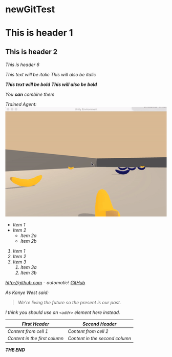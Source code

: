 # newGitTest
<h1> This is header 1
<h2> This is header 2
<h6> This is header 6

*This text will be italic*
_This will also be italic_

**This text will be bold**
__This will also be bold__

_You **can** combine them_

Trained Agent: 
![alt text](https://github.com/ahmedhasandrlnd/newGitTest/blob/master/images/trained.gif)

* Item 1
* Item 2
  * Item 2a
  * Item 2b

1. Item 1
1. Item 2
1. Item 3
   1. Item 3a
   1. Item 3b

http://github.com - automatic!
[GitHub](http://github.com)

As Kanye West said:

> We're living the future so
> the present is our past.


I think you should use an
`<addr>` element here instead.

First Header | Second Header
------------ | -------------
Content from cell 1 | Content from cell 2
Content in the first column | Content in the second column



~~**THE END**~~